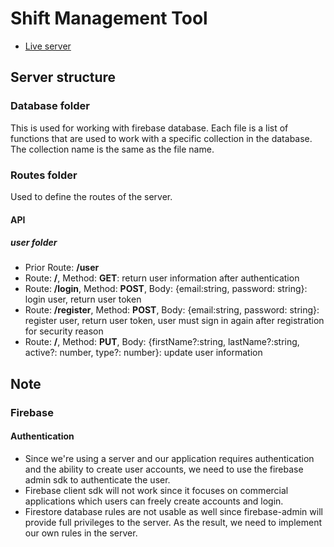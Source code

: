 # Shift Management Tool

- [Live server](https://calm-pear-crab-fez.cyclic.app/)

## Server structure

### Database folder

This is used for working with firebase database. Each file is a list of functions that are used to work with a specific collection in the database. The collection name is the same as the file name.

### Routes folder

Used to define the routes of the server.

#### API

##### user folder

- Prior Route: **/user**
- Route: **/**, Method: **GET**: return user information after authentication
- Route: **/login**, Method: **POST**, Body: {email:string, password: string}: login user, return user token
- Route: **/register**, Method: **POST**, Body: {email:string, password: string}: register user, return user token, user must sign in again after registration for security reason
- Route: **/**, Method: **PUT**, Body: {firstName?:string, lastName?:string, active?: number, type?: number}: update user information

## Note

### Firebase

#### Authentication

- Since we're using a server and our application requires authentication and the ability to create user accounts, we need to use the firebase admin sdk to authenticate the user.
- Firebase client sdk will not work since it focuses on commercial applications which users can freely create accounts and login.
- Firestore database rules are not usable as well since firebase-admin will provide full privileges to the server. As the result, we need to implement our own rules in the server.
